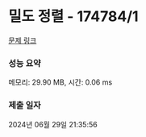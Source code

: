 # 밀도 정렬 - 174784/1 

[문제 링크](https://level.goorm.io/exam/174784/%EB%B0%80%EB%8F%84-%EC%A0%95%EB%A0%AC/quiz/1) 

### 성능 요약

메모리: 29.90 MB, 시간: 0.06 ms

### 제출 일자

2024년 06월 29일 21:35:56

